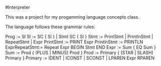 #Interpreter

This was a project for my progamming language concepts class.

The language follows these grammar rules:

Prog := Sl
Sl := SC { Sl } | Stmt SC { Sl }
Stmt := PrintStmt | PrintlnStmt | RepeatStmt | Expr
PrintStmt := PRINT Expr
PrintlnStmt := PRINTLN 
ExprRepeatStmt:= Repeat 
Expr BEGIN 
Stmt END
Expr := Sum { EQ Sum }
Sum := Prod { (PLUS | MINUS) Prod }
Prod := Primary { (STAR | SLASH) Primary }
Primary := IDENT | ICONST | SCONST | LPAREN Expr RPAREN
